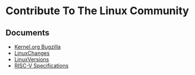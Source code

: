 # Contribute To The Linux Community

## Documents

- [Kernel.org Bugzilla](https://bugzilla.kernel.org)
- [LinuxChanges](https://kernelnewbies.org/LinuxChanges)
- [LinuxVersions](https://kernelnewbies.org/LinuxVersions)
- [RISC-V Specifications](https://riscv.org/technical/specifications/)

